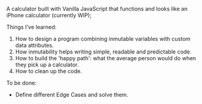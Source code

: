 A calculator built with Vanilla JavaScript that functions and looks like an iPhone calculator (currently WIP);

Things I've learned:
1. How to design a program combining inmutable variables with custom data attributes.
2. How inmutability helps writing simple, readable and predictable code.
3. How to build the 'happy path':  what the average person would do when they pick up a calculator.
4. How to clean up the code.

To be done:
- Define different Edge Cases and solve them.
